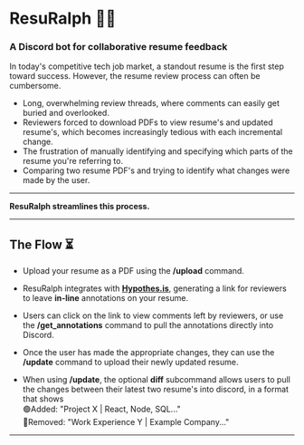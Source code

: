 # **ResuRalph 🤖📄**

### A Discord bot for collaborative resume feedback

In today's competitive tech job market, a standout resume is the first step toward success. However, the resume review process can often be cumbersome.

- Long, overwhelming review threads, where comments can easily get buried and overlooked.
- Reviewers forced to download PDFs to view resume's and updated resume's, which becomes increasingly tedious with each incremental change.
- The frustration of manually identifying and specifying which parts of the resume you're referring to.
- Comparing two resume PDF's and trying to identify what changes were made by the user.

---

**ResuRalph streamlines this process.**

---

## **The Flow** ⏳

- Upload your resume as a PDF using the **/upload** command.
- ResuRalph integrates with [**Hypothes.is**](https://hypothes.is/), generating a link for reviewers to leave **in-line** annotations on your resume.
- Users can click on the link to view comments left by reviewers, or use the **/get_annotations** command to pull the annotations directly into Discord.
- Once the user has made the appropriate changes, they can use the **/update** command to upload their newly updated resume.

- When using **/update**, the optional **diff** subcommand allows users to pull the changes between their latest two resume's into discord, in a format that shows  
  🟢Added: "Project X | React, Node, SQL..."  
  🔴Removed: "Work Experience Y | Example Company..."

---
